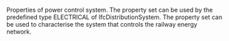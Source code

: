 Properties of power control system. The property set can be used by the predefined type ELECTRICAL of IfcDistributionSystem. The property set can be used to characterise the system that controls the railway energy network.
